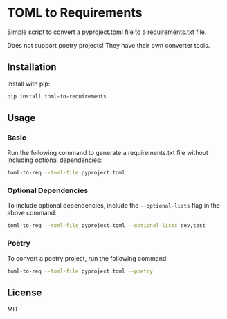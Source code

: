 # TOML to Requirements

Simple script to convert a pyproject.toml file to a requirements.txt file.

Does not support poetry projects! They have their own converter tools.

## Installation

Install with pip:

```bash
pip install toml-to-requirements
```

## Usage

### Basic

Run the following command to generate a requirements.txt file without including optional dependencies:

```bash
toml-to-req --toml-file pyproject.toml
```

### Optional Dependencies

To include optional dependencies, include the `--optional-lists` flag in the above command:

```bash
toml-to-req --toml-file pyproject.toml --optional-lists dev,test
```

### Poetry

To convert a poetry project, run the following command:

```bash
toml-to-req --toml-file pyproject.toml --poetry
```

## License

MIT
